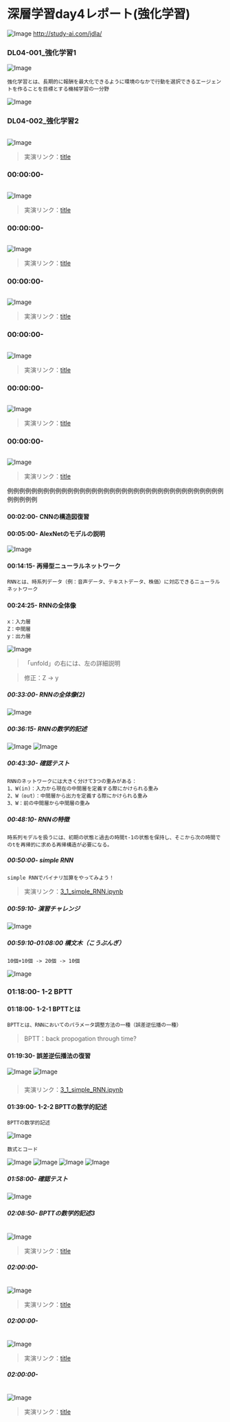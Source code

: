 # 深層学習day4レポート(強化学習)

![Image](/bnr_jdla.png)
http://study-ai.com/jdla/


### DL04-001_強化学習1
![Image](/DL04-001_強化学習1_00m40s.png)
```
強化学習とは、長期的に報酬を最大化できるように環境のなかで行動を選択できるエージェントを作ることを目標とする機械学習の一分野
```
![Image](/DL04-001_強化学習1_06m30s.png)


### DL04-002_強化学習2
```

```
![Image](/.png)
> 実演リンク：[title](https://)


### 00:00:00-
```

```
![Image](/.png)
> 実演リンク：[title](https://)


### 00:00:00-
```

```
![Image](/.png)
> 実演リンク：[title](https://)


### 00:00:00-
```

```
![Image](/.png)
> 実演リンク：[title](https://)


### 00:00:00-
```

```
![Image](/.png)
> 実演リンク：[title](https://)


### 00:00:00-
```

```
![Image](/.png)
> 実演リンク：[title](https://)


### 00:00:00-
```

```
![Image](/.png)
> 実演リンク：[title](https://)





例例例例例例例例例例例例例例例例例例例例例例例例例例例例例例例例例例例例例例例例例
#### 00:02:00- CNNの構造図復習


#### 00:05:00- AlexNetのモデルの説明
![Image](/深層学習day3-1_00h07m30s.png)


#### 00:14:15- 再帰型ニューラルネットワーク
```
RNNとは、時系列データ（例：音声データ、テキストデータ、株価）に対応できるニューラルネットワーク
```


#### 00:24:25- RNNの全体像
```
x：入力層
Z：中間層
y：出力層
```
![Image](/深層学習day3-1_00h25m00s.png)
> 「unfold」の右には、左の詳細説明

> 修正：Z -> y


##### 00:33:00- RNNの全体像(2)
![Image](/深層学習day3-1_00h41m25s.png)


##### 00:36:15- RNNの数学的記述
![Image](/深層学習day3-1_00h37m11s.png)
![Image](/深層学習day3-1_00h40m30s.png)


##### 00:43:30- 確認テスト 
```
RNNのネットワークには大きく分けて3つの重みがある：
1、W(in)：入力から現在の中間層を定義する際にかけられる重み
2、W（out）：中間層から出力を定義する際にかけられる重み
3、W：前の中間層から中間層の重み
```


##### 00:48:10- RNNの特徴
```
時系列モデルを扱うには、初期の状態と過去の時間t-1の状態を保持し、そこから次の時間でのtを再帰的に求める再帰構造が必要になる。
```


##### 00:50:00- simple RNN
```
simple RNNでバイナリ加算をやってみよう！
```
> 実演リンク：[3_1_simple_RNN.ipynb](https://drive.google.com/file/d/1wt-wGSfbi21PVI6ilKXwsNYW95Qg1yiH/view?usp=sharing)


##### 00:59:10- 演習チャレンジ
![Image](/深層学習day3-1_00h59m00s.png)


##### 00:59:10-01:08:00 構文木（こうぶんぎ）
```
10個+10個 -> 20個 -> 10個
```
![Image](/深層学習day3-1_01h08m07s.png)



### 01:18:00- 1-2 BPTT
#### 01:18:00- 1-2-1 BPTTとは
```
BPTTとは、RNNにおいてのパラメータ調整方法の一種（誤差逆伝播の一種）
```
> BPTT：back propogation through time?


#### 01:19:30- 誤差逆伝播法の復習
![Image](/深層学習day3-1_01h20m53s.png)
![Image](/深層学習day3-1_01h22m00s.png)


#####
> 実演リンク：[3_1_simple_RNN.ipynb](https://drive.google.com/file/d/1wt-wGSfbi21PVI6ilKXwsNYW95Qg1yiH/view?usp=sharing)


#### 01:39:00-  1-2-2 BPTTの数学的記述
```
BPTTの数学的記述
```
![Image](/深層学習day3-1_01h39m50s.png)

```
数式とコード
```
![Image](/深層学習day3-1_01h41m50s.png)
![Image](/深層学習day3-1_01h52m00s.png)
![Image](/深層学習day3-1_01h56m00s.png)
![Image](/深層学習day3-1_01h56m30s.png)


##### 01:58:00- 確認テスト
![Image](/深層学習day3-1_02h08m30s.png)


##### 02:08:50- BPTTの数学的記述3
```

```
![Image](/.png)
> 実演リンク：[title](https://)

##### 02:00:00-
```

```
![Image](/.png)
> 実演リンク：[title](https://)


##### 02:00:00-
```

```
![Image](/.png)
> 実演リンク：[title](https://)

##### 02:00:00-
```

```
![Image](/.png)
> 実演リンク：[title](https://)

